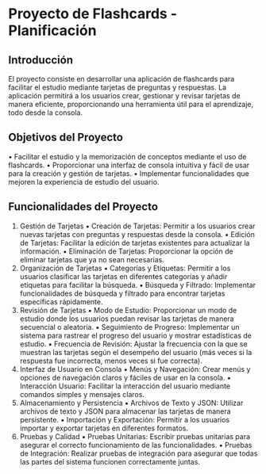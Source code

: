 
# Proyecto de Flashcards - Planificación

## Introducción

El proyecto consiste en desarrollar una aplicación de flashcards para facilitar el estudio mediante tarjetas de preguntas y respuestas. La aplicación permitirá a los usuarios crear, gestionar y revisar tarjetas de manera eficiente, proporcionando una herramienta útil para el aprendizaje, todo desde la consola.

## Objetivos del Proyecto

•	Facilitar el estudio y la memorización de conceptos mediante el uso de flashcards.
•	Proporcionar una interfaz de consola intuitiva y fácil de usar para la creación y gestión de tarjetas.
•	Implementar funcionalidades que mejoren la experiencia de estudio del usuario.

## Funcionalidades del Proyecto

1.	Gestión de Tarjetas
	▪	Creación de Tarjetas: Permitir a los usuarios crear nuevas tarjetas con preguntas y respuestas desde la consola.
	▪	Edición de Tarjetas: Facilitar la edición de tarjetas existentes para actualizar la información.
	▪	Eliminación de Tarjetas: Proporcionar la opción de eliminar tarjetas que ya no sean necesarias.
2.	Organización de Tarjetas
	▪	Categorías y Etiquetas: Permitir a los usuarios clasificar las tarjetas en diferentes categorías y añadir etiquetas para facilitar la búsqueda.
	▪	Búsqueda y Filtrado: Implementar funcionalidades de búsqueda y filtrado para encontrar tarjetas específicas rápidamente.
3.	Revisión de Tarjetas
	▪	Modo de Estudio: Proporcionar un modo de estudio donde los usuarios puedan revisar las tarjetas de manera secuencial o aleatoria.
	▪	Seguimiento de Progreso: Implementar un sistema para rastrear el progreso del usuario y mostrar estadísticas de estudio.
	▪	Frecuencia de Revisión: Ajustar la frecuencia con la que se muestran las tarjetas según el desempeño del usuario (más veces si la respuesta fue incorrecta, menos veces si fue correcta).
4.	Interfaz de Usuario en Consola
	▪	Menús y Navegación: Crear menús y opciones de navegación claros y fáciles de usar en la consola.
	▪	Interacción Usuario: Facilitar la interacción del usuario mediante comandos simples y mensajes claros.
5.	Almacenamiento y Persistencia
	▪	Archivos de Texto y JSON: Utilizar archivos de texto y JSON para almacenar las tarjetas de manera persistente.
	▪	Importación y Exportación: Permitir a los usuarios importar y exportar tarjetas en diferentes formatos.
6.	Pruebas y Calidad
	▪	Pruebas Unitarias: Escribir pruebas unitarias para asegurar el correcto funcionamiento de las funcionalidades.
	▪	Pruebas de Integración: Realizar pruebas de integración para asegurar que todas las partes del sistema funcionen correctamente juntas.
